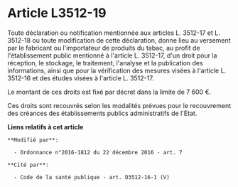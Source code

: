 # Article L3512-19

Toute déclaration  ou notification mentionnée aux articles L. 3512-17 et L. 3512-18 ou toute modification de cette
déclaration, donne lieu au versement par le fabricant ou l'importateur de produits du tabac, au profit de l'établissement
public mentionné à l'article L. 3512-17, d'un droit pour la réception, le stockage, le traitement, l'analyse et la
publication des informations, ainsi que pour la vérification des mesures visées à l'article L. 3512-16 et des études visées à
l'article L. 3512-17. 

Le montant de ces droits est fixé par décret dans la limite de 7 600 €. 

Ces droits sont recouvrés selon les modalités prévues pour le recouvrement des créances des établissements publics
administratifs de l'Etat.

**Liens relatifs à cet article**

	**Modifié par**:

	  - Ordonnance n°2016-1812 du 22 décembre 2016 - art. 7

	**Cité par**:

	  - Code de la santé publique - art. D3512-16-1 (V)
